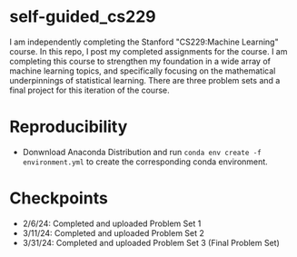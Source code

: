 # self-guided_cs229
I am independently completing the Stanford "CS229:Machine Learning" course. In this repo, I post my completed assignments for the course. I am completing this course to strengthen my foundation in a wide array of machine learning topics, and specifically focusing on the mathematical underpinnings of statistical learning. There are three problem sets and a final project for this iteration of the course. 

# Reproducibility
- Donwnload Anaconda Distribution and run `conda env create -f environment.yml` to create the corresponding conda environment.

# Checkpoints
- 2/6/24: Completed and uploaded Problem Set 1
- 3/11/24: Completed and uploaded Problem Set 2
- 3/31/24: Completed and uploaded Problem Set 3 (Final Problem Set)
